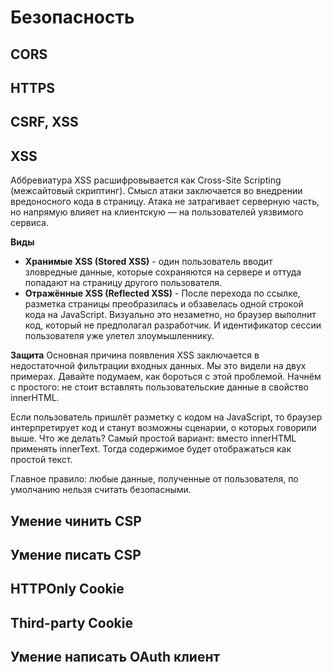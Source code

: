 # Безопасность

## CORS

## HTTPS

## CSRF, XSS

## XSS

Аббревиатура XSS расшифровывается как Cross-Site Scripting (межсайтовый скриптинг). Смысл атаки заключается во внедрении вредоносного кода в страницу. Атака не затрагивает серверную часть, но напрямую влияет на клиентскую — на пользователей уязвимого сервиса.

**Виды**

* **Хранимые XSS (Stored XSS)** - один пользователь вводит зловредные данные, которые сохраняются на сервере и оттуда попадают на страницу другого пользователя.
* **Отражённые XSS (Reflected XSS)** - После перехода по ссылке, разметка страницы преобразилась и обзавелась одной строкой кода на JavaScript. Визуально это незаметно, но браузер выполнит код, который не предполагал разработчик. И идентификатор сессии пользователя уже улетел злоумышленнику.

**Защита**
Основная причина появления XSS заключается в недостаточной фильтрации входных данных. Мы это видели на двух примерах. Давайте подумаем, как бороться с этой проблемой. Начнём с простого: не стоит вставлять пользовательские данные в свойство innerHTML.

Если пользователь пришлёт разметку с кодом на JavaScript, то браузер интерпретирует код и станут возможны сценарии, о которых говорили выше. Что же делать? Самый простой вариант: вместо innerHTML применять innerText. Тогда содержимое будет отображаться как простой текст.

Главное правило: любые данные, полученные от пользователя, по умолчанию нельзя считать безопасными.

## Умение чинить CSP

## Умение писать CSP

## HTTPOnly Cookie

## Third-party Cookie

## Умение написать OAuth клиент
